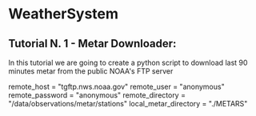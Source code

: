 # WeatherSystem

## Tutorial N. 1 - Metar Downloader:

In this tutorial we are going to create a python script to download last 90 minutes metar from the public NOAA's FTP server

remote_host = "tgftp.nws.noaa.gov"
remote_user = "anonymous"
remote_password = "anonymous"
remote_directory = "/data/observations/metar/stations"
local_metar_directory = "./METARS"